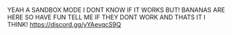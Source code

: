 YEAH A SANDBOX MODE I DONT KNOW IF IT WORKS BUT! BANANAS ARE HERE SO HAVE FUN TELL ME IF THEY DONT WORK AND THATS IT I THINK! https://discord.gg/yYAevqcS9Q
